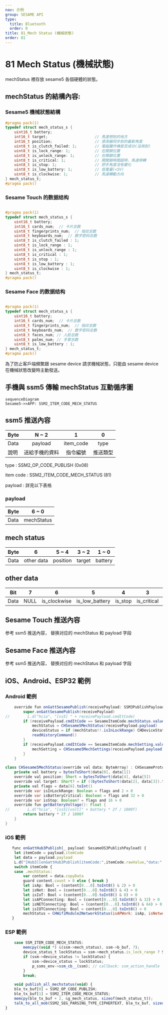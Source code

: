 ```yaml
---
nav: 示例
group: SESAME API
type:
  title: Bluetooth
  order: 0
title: 81_Mech Status (機械狀態)
order: 81
---
```


# 81 Mech Status (機械狀態)

mechStatus 裡存放 sesame5 各個硬體的狀態。

## mechStatus 的結構內容:

### Sesame5 機械狀態結構

```c
#pragma pack(1)
typedef struct mech_status_s {
    uint16_t battery;
    int16_t target;                     // 馬達想到的地方
    int16_t position;                   // 感測器同步到的最新角度
    uint8_t is_clutch_failed: 1;        // 電磁鐵作棟是否成功(沒用到)
    uint8_t is_lock_range: 1;           // 在關鎖位置
    uint8_t is_unlock_range: 1;         // 在開鎖位置
    uint8_t is_critical: 1;             // 開關鎖時間超時，馬達停轉
    uint8_t is_stop: 1;                 // 把手角度沒有變化
    uint8_t is_low_battery: 1;          // 低電量(<5V)
    uint8_t is_clockwise: 1;            // 馬達轉動方向
} mech_status_t;
#pragma pack()
```

### Sesame Touch 的数据结构

```c

#pragma pack(1)
typedef struct mech_status_s {
    uint16_t battery;
    int16_t cards_num;  // 卡片总数
    uint8_t fingerprints_num;  // 指纹总数
    uint8_t keyboards_num;  // 数字密码总数
    uint8_t is_clutch_failed : 1;
    uint8_t is_lock_range : 1;
    uint8_t is_unlock_range : 1;
    uint8_t is_critical : 1;
    uint8_t is_stop : 1;
    uint8_t is_low_battery : 1;
    uint8_t is_clockwise : 1;
} mech_status_t;
#pragma pack()
```

### Sesame Face 的数据结构

```c

#pragma pack(1)
typedef struct mech_status_s {
    uint16_t battery;
    int16_t cards_num;  // 卡片总数
    uint8_t fingerprints_num;  // 指纹总数
    uint8_t keyboards_num;  // 数字密码总数
    uint8_t faces_num; // 人脸总数
    uint8_t palms_num; // 手掌总数
    uint8_t is_low_battery : 1;
} mech_status_t;
#pragma pack()
```

為了防止客戶端頻繁跟 sesame device 請求機械狀態，只能由 sesame device 在機械狀態改變時主動發送。

## 手機與 ssm5 傳輸 mechStatus 互動循序圖

```mermaid
sequenceDiagram
Sesame5->>APP: SSM2_ITEM_CODE_MECH_STATUS
```

## ssm5 推送內容

| Byte |     N ~ 2      |     1     |    0     |
| ---- | :------------: | :-------: | :------: |
| Data |    payload     | item_code |   type   |
| 說明 | 送給手機的資料 | 指令編號  | 推送類型 |

type : SSM2_OP_CODE_PUBLISH (0x08)

item code : SSM2_ITEM_CODE_MECH_STATUS (81)

payload : 詳見以下表格

### payload

| Byte |   6 ~ 0    |
| ---- | :--------: |
| Data | mechStatus |

## mech status

| Byte |     6      |  5 ~ 4   | 3 ~ 2  |  1 ~ 0  |
| :--: | :--------: | :------: | :----: | :-----: |
| Data | other data | position | target | battery |

## other data

| Bit  |  7   |      6       |       5        |    4    |      3      |        2        |       1       |        0         |
| :--: | :--: | :----------: | :------------: | :-----: | :---------: | :-------------: | :-----------: | :--------------: |
| Data | NULL | is_clockwise | is_low_battery | is_stop | is_critical | is_unlock_range | is_lock_range | is_clutch_failed |

## Sesame Touch 推送內容

参考 ssm5 推送內容， 替换对应的 mechStatus 和 payload 字段

## Sesame Face 推送內容

参考 ssm5 推送內容， 替换对应的 mechStatus 和 payload 字段

## iOS、Android、ESP32 範例

### Android 範例

```java
    override fun onGattSesamePublish(receivePayload: SSM3PublishPayload) {
        super.onGattSesamePublish(receivePayload)
//        L.d("hcia", "[ss5] " + receivePayload.cmdItCode)
        if (receivePayload.cmdItCode == SesameItemCode.mechStatus.value) {
            mechStatus = CHSesame5MechStatus(receivePayload.payload)
            deviceStatus = if (mechStatus!!.isInLockRange) CHDeviceStatus.Locked else CHDeviceStatus.Unlocked
            readHistoryCommand()
        }
        if (receivePayload.cmdItCode == SesameItemCode.mechSetting.value) {
            mechSetting = CHSesame5MechSettings(receivePayload.payload)
        }
    }
```

```java
class CHSesame5MechStatus(override val data: ByteArray) : CHSesameProtocolMechStatus {
    private val battery = bytesToShort(data[0], data[1])
    override val position: Short = bytesToShort(data[4], data[5])
    override val target: Short? = if ((bytesToShort(data[2], data[3]).toInt() == -32768)) null else bytesToShort(data[2], data[3])
    private val flags = data[6].toInt()
    override var isInLockRange: Boolean = flags and 2 > 0
    override var isBatteryCritical: Boolean = flags and 32 > 0
    override var isStop: Boolean? = flags and 16 > 0
    override fun getBatteryVoltage(): Float {
//        L.d("hcia", "[ss5][volt]" + battery * 2f / 1000f)
        return battery * 2f / 1000f
    }
}
```

### iOS 範例

```jsx | pure
   func onGattHub3Publish(_ payload: SesameOS3PublishPayload) {
    let itemCode = payload.itemCode
    let data = payload.payload
    L.d("[Hub3][onGattHub3Publish]itemCode:",itemCode.rawValue,"data:", data.bytes)
    switch itemCode {
    case .mechStatus:
        var content = data.copyData
        guard content.count > 0 else { break }
        let isAp: Bool = (content[0...0].toInt8() & 2) > 0
        let isNet: Bool = (content[0...0].toInt8() & 4) > 0
        let isIoT: Bool = (content[0...0].toInt8() & 8) > 0
        let isAPConnecting: Bool = (content[0...0].toInt8() & 32) > 0
        let isNETConnecting: Bool = (content[0...0].toInt8() & 64) > 0
        let isIOTConnecting: Bool = content[0...0].toInt8() < 0
        mechStatus = CHWifiModule2NetworkStatus(isAPWork: isAp, isNetwork: isNet, isIoTWork: isIoT, isBindingAPWork: isAPConnecting, isConnectingNetwork: isNETConnecting, isConnectingIoT: isIOTConnecting)
   }

```

### ESP 範例

```jsx | pure
    case SSM_ITEM_CODE_MECH_STATUS:
        memcpy((void *) &(ssm->mech_status), ssm->b_buf, 7);
        device_status_t lockStatus = ssm->mech_status.is_lock_range ? SSM_LOCKED : (ssm->mech_status.is_unlock_range ? SSM_UNLOCKED : SSM_MOVED);
        if (ssm->device_status != lockStatus) {
            ssm->device_status = lockStatus;
            p_ssms_env->ssm_cb__(ssm); // callback: ssm_action_handle
        }
        break;

    void publish_all_mechstatus(void) {
    ble_tx_buf[0] = SSM2_OP_CODE_PUBLISH;
    ble_tx_buf[1] = SSM2_ITEM_CODE_MECH_STATUS;
    memcpy(ble_tx_buf + 2, &g_mech_status, sizeof(mech_status_t));
    talk_to_all_mob(SSM2_SEG_PARSING_TYPE_CIPHERTEXT, ble_tx_buf, sizeof(mech_status_t) + 2);
}
```
